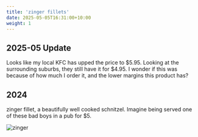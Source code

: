 ```yaml
---
title: 'zinger fillets'
date: 2025-05-05T16:31:00+10:00
weight: 1
---
```


## 2025-05 Update 
Looks like my local KFC has upped the price to $5.95. Looking at the surrounding suburbs, they still have it for $4.95. 
I wonder if this was because of how much I order it, and the lower margins this product has?

## 2024

zinger fillet, a beautifully well cooked schnitzel. Imagine being served one of these bad boys in a pub for $5. 

![zinger](../images/zinger2.png)
